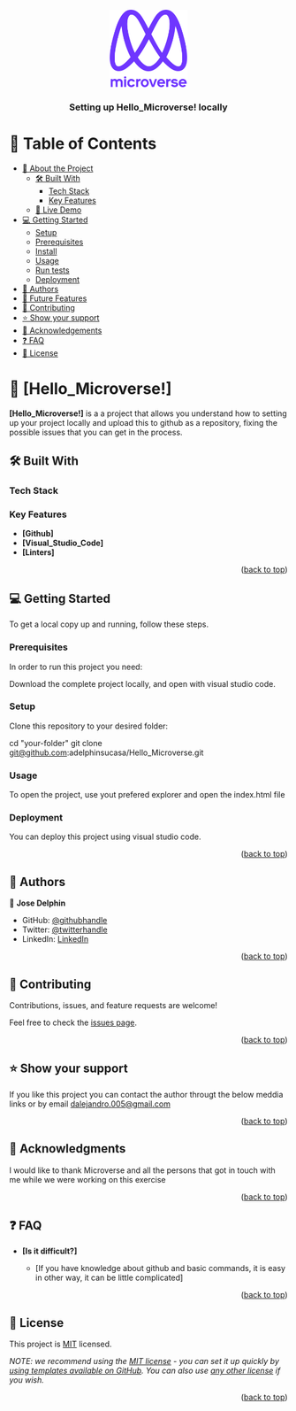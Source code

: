 <a name="Hello_Microverse!"></a>

<div align="center">

  <img src="murple_logo.png" alt="logo" width="140"  height="auto" />
  <br/>

  <h3><b>Setting up Hello_Microverse! locally</b></h3>

</div>

# 📗 Table of Contents

- [📖 About the Project](#about-project)
  - [🛠 Built With](#built-with)
    - [Tech Stack](#tech-stack)
    - [Key Features](#key-features)
  - [🚀 Live Demo](#live-demo)
- [💻 Getting Started](#getting-started)
  - [Setup](#setup)
  - [Prerequisites](#prerequisites)
  - [Install](#install)
  - [Usage](#usage)
  - [Run tests](#run-tests)
  - [Deployment](#triangular_flag_on_post-deployment)
- [👥 Authors](#authors)
- [🔭 Future Features](#future-features)
- [🤝 Contributing](#contributing)
- [⭐️ Show your support](#support)
- [🙏 Acknowledgements](#acknowledgements)
- [❓ FAQ](#faq)
- [📝 License](#license)


# 📖 [Hello_Microverse!] <a name="about-project"></a>

**[Hello_Microverse!]** is a a project that allows you understand how to setting up your project locally and upload this to github as a repository, fixing the possible issues that you can get in the process.

## 🛠 Built With <a name="Visual Studio Code"></a>

### Tech Stack <a name="Viual Studio Code"></a>

### Key Features <a name="key-features"></a>

- **[Github]**
- **[Visual_Studio_Code]**
- **[Linters]**

<p align="right">(<a href="#readme-top">back to top</a>)</p>


## 💻 Getting Started <a name="getting-started"></a>


To get a local copy up and running, follow these steps.

### Prerequisites

In order to run this project you need:

Download the complete project locally, and open with visual studio code.

### Setup

Clone this repository to your desired folder:

  cd "your-folder"
  git clone git@github.com:adelphinsucasa/Hello_Microverse.git


### Usage

To open the project, use yout prefered explorer and open the index.html file 


### Deployment

You can deploy this project using visual studio code.

<p align="right">(<a href="#readme-top">back to top</a>)</p>



## 👥 Authors <a name="authors"></a>


👤 **Jose Delphin**

- GitHub: [@githubhandle](https://github.com/adelphinsucasa/Hello_Microverse.git)
- Twitter: [@twitterhandle](@josedelphin)
- LinkedIn: [LinkedIn](@adelphin)


<p align="right">(<a href="#readme-top">back to top</a>)</p>



## 🤝 Contributing <a name="contributing"></a>

Contributions, issues, and feature requests are welcome!

Feel free to check the [issues page](../../issues/).

<p align="right">(<a href="#readme-top">back to top</a>)</p>


## ⭐️ Show your support <a name="support"></a>

If you like this project you can contact the author througt the below meddia links or by email dalejandro.005@gmail.com

<p align="right">(<a href="#readme-top">back to top</a>)</p>



## 🙏 Acknowledgments <a name="acknowledgements"></a>

I would like to thank Microverse and all the persons that got in touch with me while we were working on this exercise

<p align="right">(<a href="#readme-top">back to top</a>)</p>


## ❓ FAQ <a name="faq"></a>

- **[Is it difficult?]**

  - [If you have knowledge about github and basic commands, it is easy in other way, it can be little complicated]

<p align="right">(<a href="#readme-top">back to top</a>)</p>


## 📝 License <a name="license"></a>

This project is [MIT](./LICENSE) licensed.

_NOTE: we recommend using the [MIT license](https://choosealicense.com/licenses/mit/) - you can set it up quickly by [using templates available on GitHub](https://docs.github.com/en/communities/setting-up-your-project-for-healthy-contributions/adding-a-license-to-a-repository). You can also use [any other license](https://choosealicense.com/licenses/) if you wish._

<p align="right">(<a href="#readme-top">back to top</a>)</p>